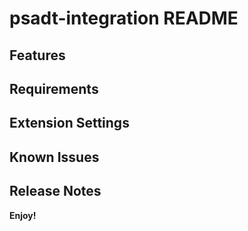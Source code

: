 # psadt-integration README


## Features


## Requirements


## Extension Settings


## Known Issues



## Release Notes



**Enjoy!**